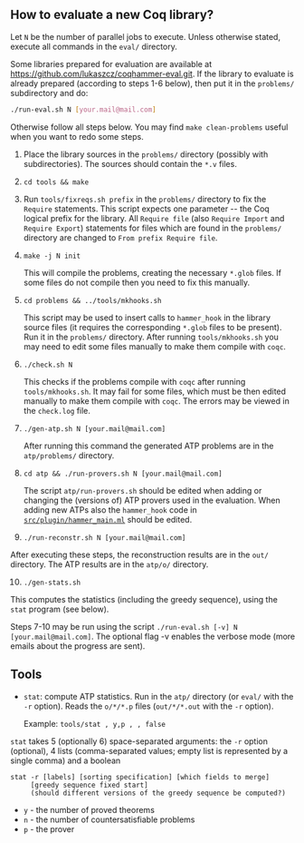 How to evaluate a new Coq library?
----------------------------------

Let `N` be the number of parallel jobs to execute. Unless otherwise
stated, execute all commands in the `eval/` directory.

Some libraries prepared for evaluation are available at
https://github.com/lukaszcz/coqhammer-eval.git. If the library to
evaluate is already prepared (according to steps 1-6 below), then put
it in the `problems/` subdirectory and do:

```bash
./run-eval.sh N [your.mail@mail.com]
```

Otherwise follow all steps below. You may find `make clean-problems`
useful when you want to redo some steps.

1. Place the library sources in the `problems/` directory (possibly
   with subdirectories). The sources should contain the `*.v` files.

2. `cd tools && make`

3. Run `tools/fixreqs.sh prefix` in the `problems/` directory to fix
   the `Require` statements. This script expects one parameter -- the
   Coq logical prefix for the library. All `Require file` (also
   `Require Import` and `Require Export`) statements for files which
   are found in the `problems/` directory are changed to `From prefix
   Require file`.

4. `make -j N init`

   This will compile the problems, creating the necessary `*.glob`
   files. If some files do not compile then you need to fix this
   manually.

5. `cd problems && ../tools/mkhooks.sh`

   This script may be used to insert calls to `hammer_hook` in the
   library source files (it requires the corresponding `*.glob` files
   to be present). Run it in the `problems/` directory. After running
   `tools/mkhooks.sh` you may need to edit some files manually to make
   them compile with `coqc`.

6. `./check.sh N`

   This checks if the problems compile with `coqc` after running
   `tools/mkhooks.sh`. It may fail for some files, which must be then
   edited manually to make them compile with `coqc`. The errors may be
   viewed in the `check.log` file.

7. `./gen-atp.sh N [your.mail@mail.com]`

   After running this command the generated ATP problems are in the
   `atp/problems/` directory.

8. `cd atp && ./run-provers.sh N [your.mail@mail.com]`

   The script `atp/run-provers.sh` should be edited when adding or
   changing the (versions of) ATP provers used in the evaluation. When
   adding new ATPs also the `hammer_hook` code in
   [`src/plugin/hammer_main.ml`](../src/plugin/hammer_main.ml) should be edited.

9. `./run-reconstr.sh N [your.mail@mail.com]`

After executing these steps, the reconstruction results are in the
`out/` directory. The ATP results are in the `atp/o/` directory.

10. `./gen-stats.sh`

   This computes the statistics (including the greedy sequence), using
   the `stat` program (see below).

Steps 7-10 may be run using the script `./run-eval.sh [-v] N [your.mail@mail.com]`.
The optional flag -v enables the verbose mode (more emails about the progress are sent).

Tools
-----

* `stat`: compute ATP statistics. Run in the `atp/` directory (or
    `eval/` with the `-r` option). Reads the `o/*/*.p` files
    (`out/*/*.out` with the `-r` option).

  Example: `tools/stat , y,p , , false`

`stat` takes 5 (optionally 6) space-separated arguments: the `-r`
option (optional), 4 lists (comma-separated values; empty list is
represented by a single comma) and a boolean

```
stat -r [labels] [sorting specification] [which fields to merge]
     [greedy sequence fixed start]
     (should different versions of the greedy sequence be computed?)
```

- `y` - the number of proved theorems
- `n` - the number of countersatisfiable problems
- `p` - the prover
